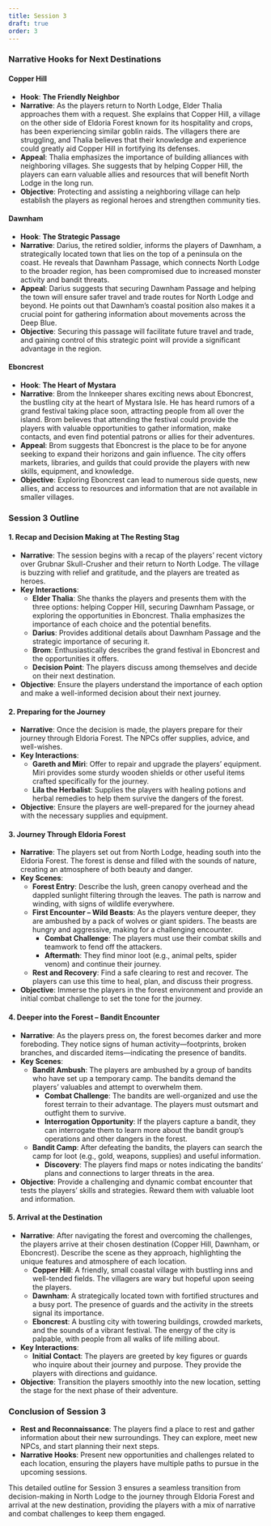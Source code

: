 ```yaml
---
title: Session 3
draft: true
order: 3
---
```

### Narrative Hooks for Next Destinations

#### Copper Hill

- **Hook**: **The Friendly Neighbor**
- **Narrative**: As the players return to North Lodge, Elder Thalia approaches them with a request. She explains that Copper Hill, a village on the other side of Eldoria Forest known for its hospitality and crops, has been experiencing similar goblin raids. The villagers there are struggling, and Thalia believes that their knowledge and experience could greatly aid Copper Hill in fortifying its defenses.
- **Appeal**: Thalia emphasizes the importance of building alliances with neighboring villages. She suggests that by helping Copper Hill, the players can earn valuable allies and resources that will benefit North Lodge in the long run.
- **Objective**: Protecting and assisting a neighboring village can help establish the players as regional heroes and strengthen community ties.

#### Dawnham

- **Hook**: **The Strategic Passage**
- **Narrative**: Darius, the retired soldier, informs the players of Dawnham, a strategically located town that lies on the top of a peninsula on the coast. He reveals that Dawnham Passage, which connects North Lodge to the broader region, has been compromised due to increased monster activity and bandit threats.
- **Appeal**: Darius suggests that securing Dawnham Passage and helping the town will ensure safer travel and trade routes for North Lodge and beyond. He points out that Dawnham’s coastal position also makes it a crucial point for gathering information about movements across the Deep Blue.
- **Objective**: Securing this passage will facilitate future travel and trade, and gaining control of this strategic point will provide a significant advantage in the region.

#### Eboncrest

- **Hook**: **The Heart of Mystara**
- **Narrative**: Brom the Innkeeper shares exciting news about Eboncrest, the bustling city at the heart of Mystara Isle. He has heard rumors of a grand festival taking place soon, attracting people from all over the island. Brom believes that attending the festival could provide the players with valuable opportunities to gather information, make contacts, and even find potential patrons or allies for their adventures.
- **Appeal**: Brom suggests that Eboncrest is the place to be for anyone seeking to expand their horizons and gain influence. The city offers markets, libraries, and guilds that could provide the players with new skills, equipment, and knowledge.
- **Objective**: Exploring Eboncrest can lead to numerous side quests, new allies, and access to resources and information that are not available in smaller villages.



### Session 3 Outline

#### 1. Recap and Decision Making at The Resting Stag
- **Narrative**: The session begins with a recap of the players’ recent victory over Grubnar Skull-Crusher and their return to North Lodge. The village is buzzing with relief and gratitude, and the players are treated as heroes.
- **Key Interactions**:
  - **Elder Thalia**: She thanks the players and presents them with the three options: helping Copper Hill, securing Dawnham Passage, or exploring the opportunities in Eboncrest. Thalia emphasizes the importance of each choice and the potential benefits.
  - **Darius**: Provides additional details about Dawnham Passage and the strategic importance of securing it.
  - **Brom**: Enthusiastically describes the grand festival in Eboncrest and the opportunities it offers.
  - **Decision Point**: The players discuss among themselves and decide on their next destination.
- **Objective**: Ensure the players understand the importance of each option and make a well-informed decision about their next journey.

#### 2. Preparing for the Journey
- **Narrative**: Once the decision is made, the players prepare for their journey through Eldoria Forest. The NPCs offer supplies, advice, and well-wishes.
- **Key Interactions**:
  - **Gareth and Miri**: Offer to repair and upgrade the players’ equipment. Miri provides some sturdy wooden shields or other useful items crafted specifically for the journey.
  - **Lila the Herbalist**: Supplies the players with healing potions and herbal remedies to help them survive the dangers of the forest.
- **Objective**: Ensure the players are well-prepared for the journey ahead with the necessary supplies and equipment.

#### 3. Journey Through Eldoria Forest
- **Narrative**: The players set out from North Lodge, heading south into the Eldoria Forest. The forest is dense and filled with the sounds of nature, creating an atmosphere of both beauty and danger.
- **Key Scenes**:
  - **Forest Entry**: Describe the lush, green canopy overhead and the dappled sunlight filtering through the leaves. The path is narrow and winding, with signs of wildlife everywhere.
  - **First Encounter – Wild Beasts**: As the players venture deeper, they are ambushed by a pack of wolves or giant spiders. The beasts are hungry and aggressive, making for a challenging encounter.
    - **Combat Challenge**: The players must use their combat skills and teamwork to fend off the attackers.
    - **Aftermath**: They find minor loot (e.g., animal pelts, spider venom) and continue their journey.
  - **Rest and Recovery**: Find a safe clearing to rest and recover. The players can use this time to heal, plan, and discuss their progress.
- **Objective**: Immerse the players in the forest environment and provide an initial combat challenge to set the tone for the journey.

#### 4. Deeper into the Forest – Bandit Encounter
- **Narrative**: As the players press on, the forest becomes darker and more foreboding. They notice signs of human activity—footprints, broken branches, and discarded items—indicating the presence of bandits.
- **Key Scenes**:
  - **Bandit Ambush**: The players are ambushed by a group of bandits who have set up a temporary camp. The bandits demand the players’ valuables and attempt to overwhelm them.
    - **Combat Challenge**: The bandits are well-organized and use the forest terrain to their advantage. The players must outsmart and outfight them to survive.
    - **Interrogation Opportunity**: If the players capture a bandit, they can interrogate them to learn more about the bandit group’s operations and other dangers in the forest.
  - **Bandit Camp**: After defeating the bandits, the players can search the camp for loot (e.g., gold, weapons, supplies) and useful information.
    - **Discovery**: The players find maps or notes indicating the bandits’ plans and connections to larger threats in the area.
- **Objective**: Provide a challenging and dynamic combat encounter that tests the players’ skills and strategies. Reward them with valuable loot and information.

#### 5. Arrival at the Destination
- **Narrative**: After navigating the forest and overcoming the challenges, the players arrive at their chosen destination (Copper Hill, Dawnham, or Eboncrest). Describe the scene as they approach, highlighting the unique features and atmosphere of each location.
  - **Copper Hill**: A friendly, small coastal village with bustling inns and well-tended fields. The villagers are wary but hopeful upon seeing the players.
  - **Dawnham**: A strategically located town with fortified structures and a busy port. The presence of guards and the activity in the streets signal its importance.
  - **Eboncrest**: A bustling city with towering buildings, crowded markets, and the sounds of a vibrant festival. The energy of the city is palpable, with people from all walks of life milling about.
- **Key Interactions**:
  - **Initial Contact**: The players are greeted by key figures or guards who inquire about their journey and purpose. They provide the players with directions and guidance.
- **Objective**: Transition the players smoothly into the new location, setting the stage for the next phase of their adventure.

### Conclusion of Session 3

- **Rest and Reconnaissance**: The players find a place to rest and gather information about their new surroundings. They can explore, meet new NPCs, and start planning their next steps.
- **Narrative Hooks**: Present new opportunities and challenges related to each location, ensuring the players have multiple paths to pursue in the upcoming sessions.

This detailed outline for Session 3 ensures a seamless transition from decision-making in North Lodge to the journey through Eldoria Forest and arrival at the new destination, providing the players with a mix of narrative and combat challenges to keep them engaged.